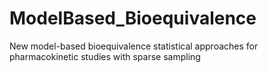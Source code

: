 # ModelBased_Bioequivalence
New model-based bioequivalence statistical approaches for pharmacokinetic studies with sparse sampling
